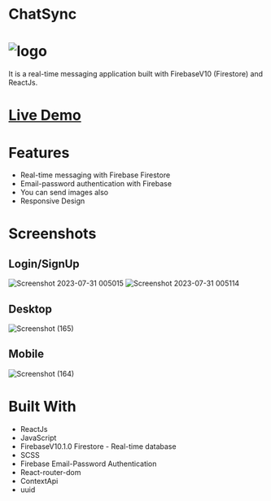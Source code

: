 # ChatSync
# ![logo](https://github.com/amartya324/ChatSync/assets/77157125/4171dfcc-a4d1-49b9-9bd4-93a2d00f5b86) 
It is a real-time messaging application built with FirebaseV10 (Firestore) and ReactJs.
# [Live Demo](https://chatsync.netlify.app/)
# Features
* Real-time messaging with Firebase Firestore
* Email-password authentication with Firebase
* You can send images also
* Responsive Design
# Screenshots
## Login/SignUp
![Screenshot 2023-07-31 005015](https://github.com/amartya324/ChatSync/assets/77157125/e1a77a84-e6aa-4d46-90f4-10047ce7aff3)
![Screenshot 2023-07-31 005114](https://github.com/amartya324/ChatSync/assets/77157125/07e70ccf-61c7-4fa3-ac8f-23bef9b588cd)
## Desktop
![Screenshot (165)](https://github.com/amartya324/ChatSync/assets/77157125/b484dc3a-3c43-4d5a-ae0e-0d8105b9843e)
## Mobile
![Screenshot (164)](https://github.com/amartya324/ChatSync/assets/77157125/cc9b2c5d-536f-48b1-bdf8-cddbae647494)

# Built With
* ReactJs
* JavaScript
* FirebaseV10.1.0 Firestore - Real-time database
* SCSS
* Firebase Email-Password Authentication
* React-router-dom
* ContextApi
* uuid
